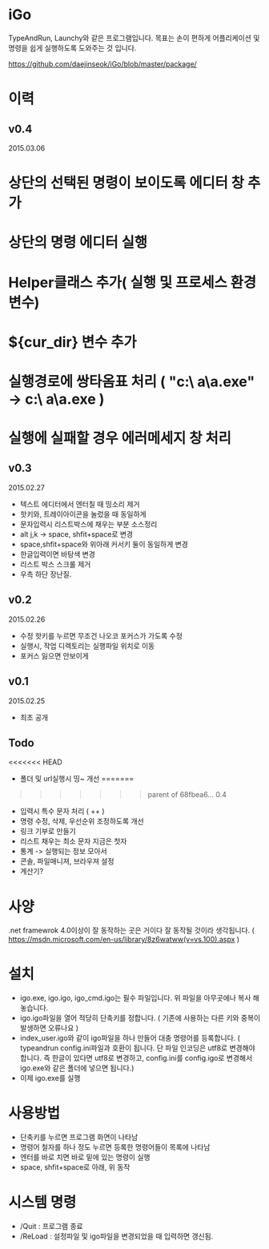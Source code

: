 # iGo
TypeAndRun, Launchy와 같은 프로그램입니다. 목표는 손이 편하게 어플리케이션 및 명령을 쉽게 실행하도록 도와주는 것 입니다.

https://github.com/daejinseok/iGo/blob/master/package/

# 이력

## v0.4
2015.03.06
# 상단의 선택된 명령이 보이도록 에디터 창 추가
# 상단의 명령 에디터 실행
# Helper클래스 추가( 실행 및 프로세스 환경 변수)
# ${cur_dir} 변수 추가
# 실행경로에 쌍타옴표 처리 ( "c:\ a\a.exe" -> c:\ a\a.exe )
# 실행에 실패할 경우 에러메세지 창 처리

## v0.3
2015.02.27
* 텍스트 에디터에서 엔터칠 때 띵소리 제거
* 핫키와, 트레이아이콘을 눌렀을 때 동일하게
* 문자입력시 리스트박스에 채우는 부분 소스정리
* alt j,k -> space, shfit+space로 변경
* space,shfit+space와 위아래 커서키 둘이 동일하게 변경
* 한글입력이면 바탕색 변경
* 리스트 박스 스크롤 제거
* 우측 하단 장난질.

## v0.2
2015.02.26
* 수정 핫키를 누르면 무조건 나오코 포커스가 가도록 수정
* 실행시, 작업 디렉토리는 실행파일 위치로 이동
* 포커스 잃으면 안보이게


## v0.1
2015.02.25
* 최초 공개


## Todo
<<<<<<< HEAD
* 폴더 및 url실행시 띵~ 개선
=======

>>>>>>> parent of 68fbea6... 0.4
* 입력시 특수 문자 처리 ( ++ )
* 명령 수정, 삭제, 우선순위 조정하도록 개선
* 링크 기부로 만들기
* 리스트 채우는 최소 문자 지금은 첫자
* 통계 -> 실행되는 정보 모아서 
* 콘솔, 파일매니져, 브라우져 설정
* 계산기?

# 사양
.net framewrok 4.0이상이 잘 동작하는 곳은 거이다 잘 동작될 것이라 생각됩니다. ( https://msdn.microsoft.com/en-us/library/8z6watww(v=vs.100).aspx )

# 설치
 * igo.exe, igo.igo, igo_cmd.igo는 필수 파일입니다. 위 파일을 아무곳에나 복사 해놓습니다.
 * igo.igo파일을 열어 적당히 단축키를 정합니다. ( 기존에 사용하는 다른 키와 중복이 발생하면 오류나요 )
 * index_user.igo와 같이 igo파일을 하나 만들어 대충 명령어를 등록합니다. 
   ( typeandrun config.ini파일과 호환이 됩니다. 단 파일 인코딩은 utf8로 변경해야 합니다. 
     즉 한글이 있다면 utf8로 변경하고, config.ini를 config.igo로 변경해서 igo.exe와 같은 폴더에 넣으면 됩니다.)
 * 이제 igo.exe를 실행
 
# 사용방법
 * 단축키를 누르면 프로그램 화면이 나타남
 * 명령어 철자를 하나 정도 누르면 등록한 명령어들이 목록에 나타남
 * 엔터를 바로 치면 바로 밑에 있는 명령이 실행
 * space, shfit+space로 아래, 위 동작
 
# 시스템 명령
 * /Quit : 프로그램 종료
 * /ReLoad : 설정파일 및 igo파일을 변경되었을 때 입력하면 갱신됨.
